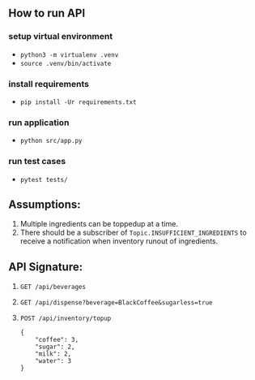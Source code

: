 ## How to run API

### setup virtual environment

- `python3 -m virtualenv .venv`
- `source .venv/bin/activate`

### install requirements

- `pip install -Ur requirements.txt`

### run application

- `python src/app.py`

### run test cases

- `pytest tests/`

## Assumptions:

1. Multiple ingredients can be toppedup at a time.
2. There should be a subscriber of `Topic.INSUFFICIENT_INGREDIENTS` to receive a notification when inventory runout of ingredients.


## API Signature:
1. `GET /api/beverages`

2. `GET /api/dispense?beverage=BlackCoffee&sugarless=true`

3. `POST /api/inventory/topup`
    ```
    {
        "coffee": 3,
        "sugar": 2,
        "milk": 2,
        "water": 3
    }
    ```
    